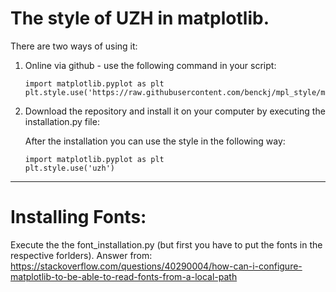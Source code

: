 # The style of UZH in matplotlib.

There are two ways of using it:
1. Online via github - use the following command in your script:
   ```
   import matplotlib.pyplot as plt 
   plt.style.use('https://raw.githubusercontent.com/benckj/mpl_style/main/uzh.mplstyle')
   ```
  
2. Download the repository and install it on your computer by executing the installation.py file:
   
   After the installation you can use the style in the following way:
   ```
   import matplotlib.pyplot as plt 
   plt.style.use('uzh')
   ```
-------------------------------------------------------------------------------
# Installing Fonts:
Execute the the font_installation.py (but first you have to put the fonts in the respective forlders).
Answer from: https://stackoverflow.com/questions/40290004/how-can-i-configure-matplotlib-to-be-able-to-read-fonts-from-a-local-path



